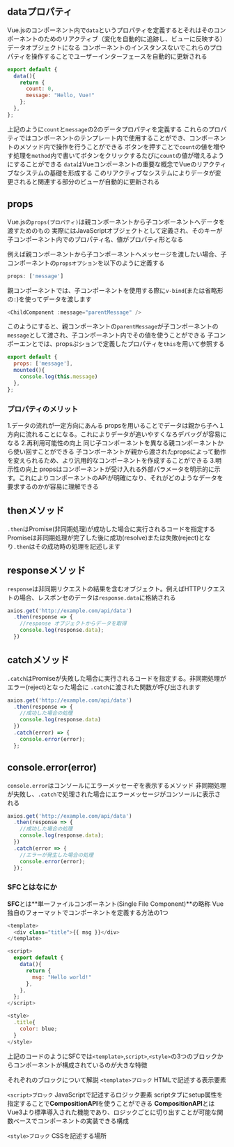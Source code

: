 ## dataプロパティ
Vue.jsのコンポーネント内で`data`というプロパティを定義するとそれはそのコンポーネントのためのリアクティブ（変化を自動的に追跡し、ビューに反映する）データオブジェクトになる
コンポーネントのインスタンスないでこれらのプロパティを操作することでユーザーインターフェースを自動的に更新される
```javascript
export default {
  data(){
    return {
      count: 0,
      message: "Hello, Vue!"
    };
  },
};
```
上記のように`count`と`message`の2のデータプロパティを定義する
これらのプロパティではコンポーネントのテンプレート内で使用することができ、コンポーネントのメソッド内で操作を行うことができる
ボタンを押すことで`count`の値を増やす処理を`method`内で書いてボタンをクリックするたびに`count`の値が増えるようにすることができる
`data`はVueコンポーネントの重要な概念でVueのリアクティブなシステムの基礎を形成する
このリアクティブなシステムによりデータが変更されると関連する部分のビューが自動的に更新される

## props
Vue.jsの`props(プロパティ)`は親コンポーネントから子コンポーネントへデータを渡すためのもの
実際にはJavaScriptオブジェクトとして定義され、そのキーが子コンポーネント内でのプロパティ名、値がプロパティ形となる

例えば親コンポーネントから子コンポーネントへメッセージを渡したい場合、子コンポーネントの`propsオプション`を以下のように定義する
```javascript
props: ['message']
```
親コンポーネントでは、子コンポーネントを使用する際に`v-bind`(または省略形の`:`)を使ってデータを渡します
```javascript
<ChildComponent :message="parentMessage" />
```
このようにすると、親コンポーネントの`parentMessage`が子コンポーネントの`message`として渡され、子コンポーネント内でその値を使うことができる
子コンポーエンとでは、propsぷションで定義したプロパティを`this`を用いて参照する
```javascript
export default {
  props: ['message'],
  mounted(){
    console.log(this.message)
  },
};
```
### プロパティのメリット
1.データの流れが一定方向にあんる
propsを用いることでデータは親から子へ１方向に流れることになる。これによりデータが追いやすくなろデバッグが容易になる
2.再利用可能性の向上
同じ子コンポーネントを異なる親コンポーネントから使い回すことができる
子コンポーネントが親から渡されたpropsによって動作を変えられるため、より汎用的なコンポーネントを作成することができる
3.明示性の向上
propsはコンポーネントが受け入れる外部パラメータを明示的に示す。これによりコンポーネントのAPiが明確になり、それがどのようなデータを要求するのかが容易に理解できる

## thenメソッド
`.then`はPromise(非同期処理)が成功した場合に実行されるコードを指定する
Promiseは非同期処理が完了した後に成功(resolve)または失敗(reject)となり`.then`はその成功時の処理を記述します

## responseメソッド
`response`は非同期リクエストの結果を含むオブジェクト。例えばHTTPリクエストの場合、レスポンセのデータは`response.data`に格納される
```javascript
axios.get('http://example.com/api/data')
  .then(response => {
    //response オブジェクトからデータを取得
    console.log(response.data);
  })
```

## catchメソッド
`.catch`はPromiseが失敗した場合に実行されるコードを指定する。非同期処理がエラー(reject)となった場合に
`.catch`に渡された関数が呼び出されます
```javascript
axios.get('http://example.com/api/data')
  .then(response => {
    //成功した場合の処理
    console.log(response.data)
  })
  .catch(error) => {
    console.error(error);
  };
```

## console.error(error)
`console.error`はコンソールにエラーメッセーぞを表示するメソッド
非同期処理が失敗し、`.catch`で処理された場合にエラーメッセージがコンソールに表示される
```javascript
axios.get('http://example.com/api/data')
  .then(response => {
    //成功した場合の処理
    console.log(response.data);
  })
  .catch(error => {
    //エラーが発生した場合の処理
    console.error(error);
  });
```

### SFCとはなにか
**SFC**とは**単一ファイルコンポーネント(Single File Component)**の略称
Vue独自のフォーマットでコンポーネントを定義する方法の1つ
```javascript
<template>
  <div class="title">{{ msg }}</div>
</template>

<script>
  export default {
    data(){
      return {
        msg: "Hello world!"
      },
    },
  };
</script>

<style>
  .title{
    color: blue;
  }
</style>

```
上記のコードのようにSFCでは`<template>`,`script>`,`<style>`の3つのブロックからコンポーネントが構成されているのが大きな特徴

それぞれのブロックについて解説
`<template>ブロック`
HTMLで記述する表示要素

`<script>ブロック`
JavaScriptで記述するロジック要素
scriptタブにsetup属性を指定することで**CompositionAPI**を使うことができる
**CompositionAPI**とはVue3より標準導入された機能であり、ロジックごとに切り出すことが可能な関数ベースでコンポーネントの実装できる構成

`<style>ブロック`
CSSを記述する場所
<style>内で定義した<template>内のHTMLに反映される